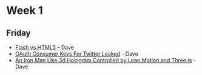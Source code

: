 # Week 1
## Friday
 * [Flash vs HTML5](http://flashvhtml.com/) - Dave
 * [OAuth Consumer Keys For Twitter
Leaked](https://gist.github.com/re4k/3878505) - Dave
 * [An Iron Man Like 3d Hologram Controlled by Leap Motion and
Three.js](http://badassjs.com/post/44786596458/an-iron-man-like-3d-hologram-controlled-by-leap-motion) - Dave
